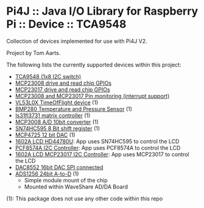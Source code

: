 Pi4J :: Java I/O Library for Raspberry Pi :: Device :: TCA9548
==========================================================================

Collection of devices implemented for use with Pi4J V2.

Project by Tom Aarts.

The following lists the currently supported devices within this project:

* [TCA9548 (1x8 I2C switch)](src/main/java/com/pi4j/devices/tca9548/README.md)
* [MCP23008 drive and read chip GPIOs](src/main/java/com/pi4j/devices/mcp23008/README.md)
* [MCP23017 drive and read chip GPIOs](src/main/java/com/pi4j/devices/mcp23017/README.md)
* [MCP23008 and MCP23017 Pin monitoring (interrupt support)](src/main/java/com/pi4j/devices/mcp23xxxApplication/README.md)
* [VL53L0X TimeOfFlight device](src/main/java/com/pi4j/devices/vl53L0X/README.md) (1)
* [BMP280  Temperature and Pressure Sensor](src/main/java/com/pi4j/devices/bmp280/README.md) (1)
* [Is31fl3731 matrix controller](src/main/java/com/pi4j/devices/is31Fl37Matrix/README.md) (1)
* [MCP3008 A/D 10bit converter](src/main/java/com/pi4j/devices/mcp3008/README.md) (1)   
* [SN74HC595 8 Bit shift register](src/main/java/com/pi4j/devices/sn74hc595/README.md) (1)
* [MCP4725  12 bit DAC](src/main/java/com/pi4j/devices/mcp4725/README.md) (1)   
* [1602A LCD  HD44780U](src/main/java/com/pi4j/devices/hd44780u_lcd1602a/README.md): App uses SN74HC595 to control the LCD    
* [PCF8574A I2C  Controller](src/main/java/com/pi4j/devices/pcf8574a_lcd1602a/README.md): App uses PCF8574A to control the LCD   
* [1602A LCD  MCP23017 I2C  Controller](src/main/java/com/pi4j/devices/mcp23017_lcd1602a/README.md): App uses MCP23017 to control the LCD 
* [DAC8552  16bit DAC  SPI connected](src/main/java/com/pi4j/devices/dac8552/README.md)
* [ADS1256 24bit A-to-D](src/main/java/com/pi4j/devices/ads1256/README.md) (1)
    * Simple module mount of the chip  
    * Mounted within WaveShare AD/DA Board  
 
(1): This package does not use any other code within this repo
